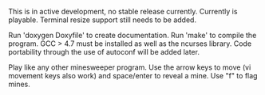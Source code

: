 This is in active development, no stable release currently.
Currently is playable. Terminal resize support still needs to be added.

Run 'doxygen Doxyfile' to create documentation.
Run 'make' to compile the program. GCC > 4.7 must be installed as well as the ncurses library. Code portability through the use of autoconf will be added later.

Play like any other minesweeper program. Use the arrow keys to move (vi movement keys also work) and space/enter to reveal a mine. Use "f" to flag mines.
